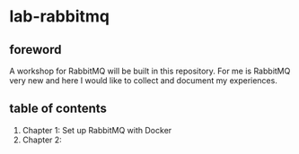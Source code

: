 # lab-rabbitmq
## foreword
A workshop for RabbitMQ will be built in this repository. For me is RabbitMQ very new and here I would like to collect and document my experiences.

## table of contents
1. Chapter 1: Set up RabbitMQ with Docker
2. Chapter 2: 

